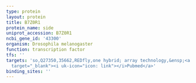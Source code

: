 ```yaml
---
type: protein
layout: protein
title: B7Z0R1
protein_name: side
uniprot_accession: B7Z0R1
ncbi_gene_id: '43300'
organism: Drosophila melanogaster
function: transcription factor
tfs: ''
targets: 'so,Q27350,35662,REDfly,one hybrid; array technology,&ensp;<a href="https://www.ncbi.nlm.nih.gov/pubmed/?term=22037703%5Buid%5D"
  target="_blank"><i uk-icon="icon: link"></i>Pubmed</a>'
binding_sites: ''
---
```

